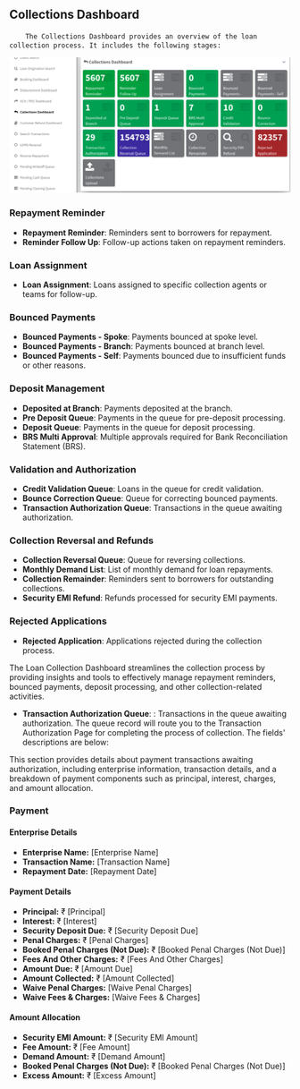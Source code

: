 

## Collections Dashboard

        The Collections Dashboard provides an overview of the loan collection process. It includes the following stages:

![LOAN_COLLECTION_DB](files/loans/collectionDB.png)
### Repayment Reminder

- **Repayment Reminder**: Reminders sent to borrowers for repayment.
- **Reminder Follow Up**: Follow-up actions taken on repayment reminders.

### Loan Assignment

- **Loan Assignment**: Loans assigned to specific collection agents or teams for follow-up.

### Bounced Payments

- **Bounced Payments - Spoke**: Payments bounced at spoke level.
- **Bounced Payments - Branch**: Payments bounced at branch level.
- **Bounced Payments - Self**: Payments bounced due to insufficient funds or other reasons.

### Deposit Management

- **Deposited at Branch**: Payments deposited at the branch.
- **Pre Deposit Queue**: Payments in the queue for pre-deposit processing.
- **Deposit Queue**: Payments in the queue for deposit processing.
- **BRS Multi Approval**: Multiple approvals required for Bank Reconciliation Statement (BRS).

### Validation and Authorization

- **Credit Validation Queue**: Loans in the queue for credit validation.
- **Bounce Correction Queue**: Queue for correcting bounced payments.
- **Transaction Authorization Queue**: Transactions in the queue awaiting authorization.

### Collection Reversal and Refunds

- **Collection Reversal Queue**: Queue for reversing collections.
- **Monthly Demand List**: List of monthly demand for loan repayments.
- **Collection Remainder**: Reminders sent to borrowers for outstanding collections.
- **Security EMI Refund**: Refunds processed for security EMI payments.

### Rejected Applications

- **Rejected Application**: Applications rejected during the collection process.

The Loan Collection Dashboard streamlines the collection process by providing insights and tools to effectively manage repayment reminders, bounced payments, deposit processing, and other collection-related activities.





- **Transaction Authorization Queue**: : Transactions in the queue awaiting authorization. The queue record will route you to the Transaction Authorization Page for completing the process of collection. The fields' descriptions are below:

This section provides details about payment transactions awaiting authorization, including enterprise information, transaction details, and a breakdown of payment components such as principal, interest, charges, and amount allocation.


### Payment

#### Enterprise Details

- **Enterprise Name:** [Enterprise Name]
- **Transaction Name:** [Transaction Name]
- **Repayment Date:** [Repayment Date]

#### Payment Details

- **Principal:** ₹ [Principal]
- **Interest:** ₹ [Interest]
- **Security Deposit Due:** ₹ [Security Deposit Due]
- **Penal Charges:** ₹ [Penal Charges]
- **Booked Penal Charges (Not Due):** ₹ [Booked Penal Charges (Not Due)]
- **Fees And Other Charges:** ₹ [Fees And Other Charges]
- **Amount Due:** ₹ [Amount Due]
- **Amount Collected:** ₹ [Amount Collected]
- **Waive Penal Charges:** [Waive Penal Charges]
- **Waive Fees & Charges:** [Waive Fees & Charges]

#### Amount Allocation

- **Security EMI Amount:** ₹ [Security EMI Amount]
- **Fee Amount:** ₹ [Fee Amount]
- **Demand Amount:** ₹ [Demand Amount]
- **Booked Penal Charges (Not Due):** ₹ [Booked Penal Charges (Not Due)]
- **Excess Amount:** ₹ [Excess Amount]
